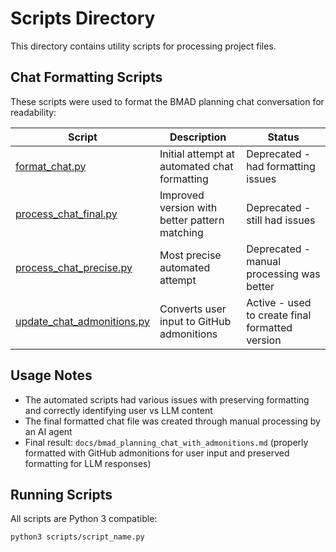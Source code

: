 # Scripts Directory

This directory contains utility scripts for processing project files.

## Chat Formatting Scripts

These scripts were used to format the BMAD planning chat conversation for readability:

| Script | Description | Status |
|--------|-------------|--------|
| [format_chat.py](format_chat.py) | Initial attempt at automated chat formatting | Deprecated - had formatting issues |
| [process_chat_final.py](process_chat_final.py) | Improved version with better pattern matching | Deprecated - still had issues |
| [process_chat_precise.py](process_chat_precise.py) | Most precise automated attempt | Deprecated - manual processing was better |
| [update_chat_admonitions.py](update_chat_admonitions.py) | Converts user input to GitHub admonitions | Active - used to create final formatted version |

## Usage Notes

- The automated scripts had various issues with preserving formatting and correctly identifying user vs LLM content
- The final formatted chat file was created through manual processing by an AI agent
- Final result: `docs/bmad_planning_chat_with_admonitions.md` (properly formatted with GitHub admonitions for user input and preserved formatting for LLM responses)

## Running Scripts

All scripts are Python 3 compatible:

```bash
python3 scripts/script_name.py
```